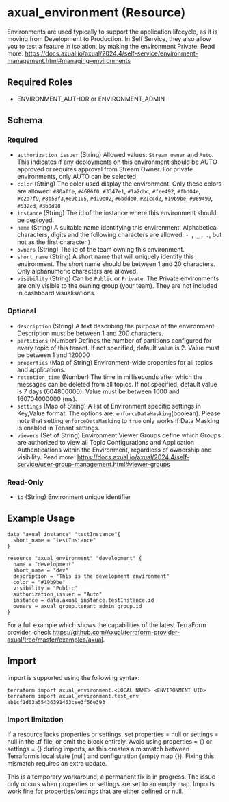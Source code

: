 # axual_environment (Resource)

Environments are used typically to support the application lifecycle, as it is moving from Development to Production.  In Self Service, they also allow you to test a feature in isolation, by making the environment Private. Read more: https://docs.axual.io/axual/2024.4/self-service/environment-management.html#managing-environments

## Required Roles
- ENVIRONMENT_AUTHOR or ENVIRONMENT_ADMIN

<!-- schema generated by tfplugindocs -->
## Schema

### Required

- `authorization_issuer` (String) Allowed values: `Stream owner` and `Auto`. This indicates if any deployments on this environment should be AUTO approved or requires approval from Stream Owner. For private environments, only AUTO can be selected.
- `color` (String) The color used display the environment. Only these colors are allowed: `#80affe`, `#4686f0`, `#3347e1`, `#1a2dbc`, `#fee492`, `#fbd04e`, `#c2a7f9`, `#8b58f3`,`#e9b105`, `#d19e02`, `#6bdde0`, `#21ccd2`, `#19b9be`, `#069499`, `#532cd`, `#3b0d98`
- `instance` (String) The id of the instance where this environment should be deployed.
- `name` (String) A suitable name identifying this environment. Alphabetical characters, digits and the following characters are allowed: `- `,` _` ,` .`, but not as the first character.)
- `owners` (String) The id of the team owning this environment.
- `short_name` (String) A short name that will uniquely identify this environment. The short name should be between 1 and 20 characters. Only alphanumeric characters are allowed.
- `visibility` (String) Can be `Public` or `Private`. The Private environments are only visible to the owning group (your team). They are not included in dashboard visualisations.

### Optional

- `description` (String) A text describing the purpose of the environment. Description must be between 1 and 200 characters.
- `partitions` (Number) Defines the number of partitions configured for every topic of this tenant. If not specified, default value is 2. Value must be between 1 and 120000
- `properties` (Map of String) Environment-wide properties for all topics and applications.
- `retention_time` (Number) The time in milliseconds after which the messages can be deleted from all topics. If not specified, default value is 7 days (604800000). Value must be between 1000 and 160704000000 (ms).
- `settings` (Map of String) A list of Environment specific settings in Key,Value format. The options are: `enforceDataMasking`(boolean). Please note that setting `enforceDataMasking` to `true` only works if Data Masking is enabled in Tenant settings.
- `viewers` (Set of String) Environment Viewer Groups define which Groups are authorized to view all Topic Configurations and Application Authentications within the Environment, regardless of ownership and visibility. Read more: https://docs.axual.io/axual/2024.4/self-service/user-group-management.html#viewer-groups

### Read-Only

- `id` (String) Environment unique identifier

## Example Usage

```hcl
data "axual_instance" "testInstance"{
  short_name = "testInstance"
}
```

```hcl
resource "axual_environment" "development" {
  name = "development"
  short_name = "dev"
  description = "This is the development environment"
  color = "#19b9be"
  visibility = "Public"
  authorization_issuer = "Auto"
  instance = data.axual_instance.testInstance.id
  owners = axual_group.tenant_admin_group.id
}
```

For a full example which shows the capabilities of the latest TerraForm provider, check https://github.com/Axual/terraform-provider-axual/tree/master/examples/axual.

## Import
Import is supported using the following syntax:

```shell
terraform import axual_environment.<LOCAL NAME> <ENVIRONMENT UID>
terraform import axual_environment.test_env ab1cf1d63a55436391463cee3f56e393
```

### Import limitation
If a resource lacks properties or settings, set properties = null or settings = null in the .tf file, or omit the block entirely. Avoid using properties = {} or settings = {} during imports, as this creates a mismatch between Terraform’s local state (null) and configuration (empty map {}). Fixing this mismatch requires an extra update.

This is a temporary workaround; a permanent fix is in progress. The issue only occurs when properties or settings are set to an empty map. Imports work fine for properties/settings that are either defined or null.